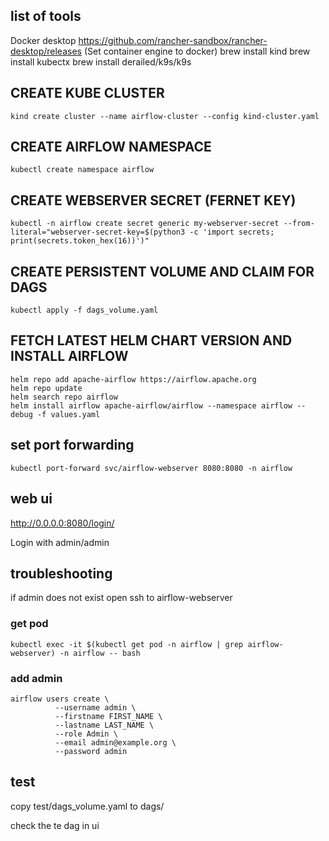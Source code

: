 ## list of tools
Docker desktop https://github.com/rancher-sandbox/rancher-desktop/releases (Set container engine to docker)
brew install kind
brew install kubectx
brew install derailed/k9s/k9s

## CREATE KUBE CLUSTER
```
kind create cluster --name airflow-cluster --config kind-cluster.yaml
```

## CREATE AIRFLOW NAMESPACE
```
kubectl create namespace airflow
```

## CREATE WEBSERVER SECRET (FERNET KEY)
```
kubectl -n airflow create secret generic my-webserver-secret --from-literal="webserver-secret-key=$(python3 -c 'import secrets; print(secrets.token_hex(16))')"
```

## CREATE PERSISTENT VOLUME AND CLAIM FOR DAGS
```
kubectl apply -f dags_volume.yaml
```

## FETCH LATEST HELM CHART VERSION AND INSTALL AIRFLOW
```
helm repo add apache-airflow https://airflow.apache.org
helm repo update
helm search repo airflow
helm install airflow apache-airflow/airflow --namespace airflow --debug -f values.yaml
```

## set port forwarding
```
kubectl port-forward svc/airflow-webserver 8080:8080 -n airflow 
```

## web ui
http://0.0.0.0:8080/login/

Login with admin/admin

## troubleshooting
if admin does not exist
open ssh to airflow-webserver

### get pod
```
kubectl exec -it $(kubectl get pod -n airflow | grep airflow-webserver) -n airflow -- bash

```

### add admin
```
airflow users create \
          --username admin \
          --firstname FIRST_NAME \
          --lastname LAST_NAME \
          --role Admin \
          --email admin@example.org \
          --password admin
```

## test
copy test/dags_volume.yaml to dags/

check the te dag in ui


